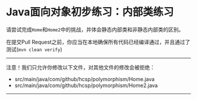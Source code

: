# Java面向对象初步练习：内部类练习

请尝试完成`Home`和`Home2`中的挑战，并体会静态内部类和非静态内部类的区别。

在提交Pull Request之前，你应当在本地确保所有代码已经编译通过，并且通过了测试(`mvn clean verify`)

-----
注意！我们只允许你修改以下文件，对其他文件的修改会被拒绝：
- src/main/java/com/github/hcsp/polymorphism/Home.java
- src/main/java/com/github/hcsp/polymorphism/Home2.java
-----



